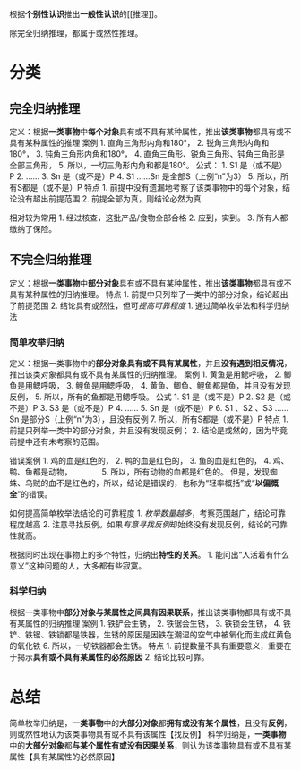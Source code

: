 根据**个别性认识**推出**一般性认识**的[[推理]]。

除完全归纳推理，都属于或然性推理。
# 分类
## 完全归纳推理
定义：根据**一类事物**中**每个对象**具有或不具有某种属性，推出**该类事物**都具有或不具有某种属性的推理
案例
	1. 直角三角形内角和180°，
	2. 锐角三角形内角和180°，
	3. 钝角三角形内角和180°，
	4. 直角三角形、锐角三角形、钝角三角形是全部三角形，
	5. 所以，一切三角形内角和都是180°。
公式：
	1. S1 是（或不是）P
	2. ……
	3. Sn 是（或不是）P
	4. S1 ……Sn 是全部S（上例“n”为3）
	5. 所以，所有S都是（或不是）P
特点
	1. 前提中没有遗漏地考察了该类事物中的每个对象，结论没有超出前提范围
	2. 前提全部为真，则结论必然为真

相对较为常用
	1. 经过核查，这批产品/食物全部合格
	2. 应到，实到。
	3. 所有人都缴纳了保险。
## 不完全归纳推理
定义：根据**一类事物**中**部分对象**具有或不具有某种属性，推出**该类事物**都具有或不具有某种属性的归纳推理。
特点
	1. 前提中只列举了一类中的部分对象，结论超出了前提范围
	2. 结论具有或然性，但可*提高可靠程度* 
		1. 通过简单枚举法和科学归纳法
### 简单枚举归纳
定义：根据一类事物中的**部分对象具有或不具有某属性**，并且**没有遇到相反情况**，推出该类对象都具有或不具有某属性的归纳推理。
案例
	1. 黄鱼是用鳃呼吸，
	2. 鲫鱼是用鳃呼吸，
	3. 鲤鱼是用鳃呼吸，
	4. 黄鱼、鲫鱼、鲤鱼都是鱼，并且没有发现反例，
	5. 所以，所有的鱼都是用鳃呼吸。
公式
	1. S1 是（或不是）P
	2. S2 是（或不是）P
	3. S3 是（或不是）P
	4. ……
	5. Sn 是（或不是）P
	6. S1 、S2 、S3 ……Sn 是部分S（上例“n”为3），且没有反例
	7. 所以，所有S都是（或不是）P
特点
	1. 前提只列举一类中的部分对象，并且没有发现反例；
	2. 结论是或然的，因为毕竟前提中还有未考察的范围。

错误案例
	1. 鸡的血是红色的，
	2. 鸭的血是红色的，
	3. 鱼的血是红色的，
	4. 鸡、鸭、鱼都是动物，　　　　
	5. 所以，所有动物的血都是红色的。
但是，发现蜘蛛、乌贼的血不是红色的，所以，结论是错误的，也称为“轻率概括”或“**以偏概全**”的错误。

如何提高简单枚举法结论的可靠程度
	1. *枚举数量越多*，考察范围越广，结论可靠程度越高
	2. 注意寻找反例。如果*有意寻找反例*却始终没有发现反例，结论的可靠性就高。

根据同时出现在事物上的多个特性，归纳出**特性的关系**。
	1. 能问出“人活着有什么意义”这种问题的人，大多都有些寂寞。
### 科学归纳
根据一类事物中**部分对象与某属性之间具有因果联系**，推出该类事物都具有或不具有某属性的归纳推理
案例
	1. 铁铲会生锈，
	2. 铁锯会生锈，
	3. 铁锁会生锈，
	4. 铁铲、铁锯、铁锁都是铁器，生锈的原因是因铁在潮湿的空气中被氧化而生成红黄色的氧化铁
	6. 所以，一切铁器都会生锈。
特点
	1. 前提数量不具有重要意义，重要在于揭示**具有或不具有某属性的必然原因** 
	2. 结论比较可靠。
# 总结
简单枚举归纳是，**一类事物**中的**大部分对象**都**拥有或没有某个属性**，且没有**反例**，则或然性地认为该类事物具有或不具有该属性【找反例】
科学归纳是，**一类事物**中的**大部分对象**都**与某个属性有或没有因果关系**，则认为该类事物具有或不具有某属性【具有某属性的必然原因】